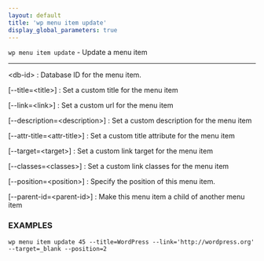 ```yaml
---
layout: default
title: 'wp menu item update'
display_global_parameters: true
---
```


`wp menu item update` - Update a menu item

<hr />

&lt;db-id&gt;
: Database ID for the menu item.

[\--title=&lt;title&gt;]
: Set a custom title for the menu item

[\--link=&lt;link&gt;]
: Set a custom url for the menu item

[\--description=&lt;description&gt;]
: Set a custom description for the menu item

[\--attr-title=&lt;attr-title&gt;]
: Set a custom title attribute for the menu item

[\--target=&lt;target&gt;]
: Set a custom link target for the menu item

[\--classes=&lt;classes&gt;]
: Set a custom link classes for the menu item

[\--position=&lt;position&gt;]
: Specify the position of this menu item.

[\--parent-id=&lt;parent-id&gt;]
: Make this menu item a child of another menu item

### EXAMPLES

    wp menu item update 45 --title=WordPress --link='http://wordpress.org' --target=_blank --position=2



